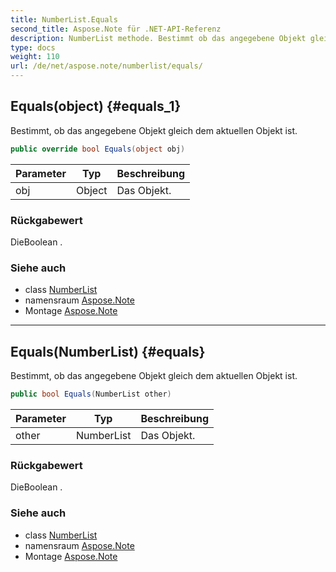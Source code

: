 ```yaml
---
title: NumberList.Equals
second_title: Aspose.Note für .NET-API-Referenz
description: NumberList methode. Bestimmt ob das angegebene Objekt gleich dem aktuellen Objekt ist.
type: docs
weight: 110
url: /de/net/aspose.note/numberlist/equals/
---
```

## Equals(object) {#equals_1}

Bestimmt, ob das angegebene Objekt gleich dem aktuellen Objekt ist.

```csharp
public override bool Equals(object obj)
```

| Parameter | Typ | Beschreibung |
| --- | --- | --- |
| obj | Object | Das Objekt. |

### Rückgabewert

DieBoolean .

### Siehe auch

* class [NumberList](../)
* namensraum [Aspose.Note](../../numberlist/)
* Montage [Aspose.Note](../../../)

---

## Equals(NumberList) {#equals}

Bestimmt, ob das angegebene Objekt gleich dem aktuellen Objekt ist.

```csharp
public bool Equals(NumberList other)
```

| Parameter | Typ | Beschreibung |
| --- | --- | --- |
| other | NumberList | Das Objekt. |

### Rückgabewert

DieBoolean .

### Siehe auch

* class [NumberList](../)
* namensraum [Aspose.Note](../../numberlist/)
* Montage [Aspose.Note](../../../)



